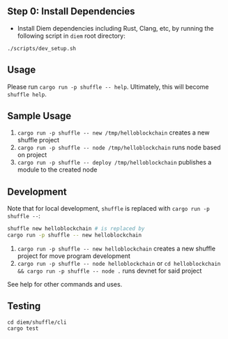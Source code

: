 ## Step 0: Install Dependencies

- Install Diem dependencies including Rust, Clang, etc, by running the following script in `diem` root directory:
```
./scripts/dev_setup.sh
```

## Usage

Please run `cargo run -p shuffle -- help`. Ultimately, this will become
`shuffle help`.

## Sample Usage

1. `cargo run -p shuffle -- new /tmp/helloblockchain` creates a new shuffle project
2. `cargo run -p shuffle -- node /tmp/helloblockchain` runs node based on project
3. `cargo run -p shuffle -- deploy /tmp/helloblockchain` publishes a module to the created node

## Development

Note that for local development, `shuffle` is replaced with `cargo run -p shuffle --`:

```bash
shuffle new helloblockchain # is replaced by
cargo run -p shuffle -- new helloblockchain
```

1. `cargo run -p shuffle -- new helloblockchain` creates a new shuffle project for move program development
2. `cargo run -p shuffle -- node helloblockchain` or `cd helloblockchain && cargo run -p shuffle -- node .` runs devnet for said project

See help for other commands and uses.

## Testing

```
cd diem/shuffle/cli
cargo test
```
